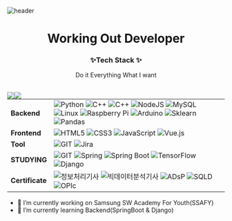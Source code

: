 
![header](https://capsule-render.vercel.app/api?type=cylinder&color=auto&height=200&section=header&text=운동하는%20개발자&fontSize=90)




<h1 align="center"> Working Out Developer</h1>
<h3 align="center"> ✨Tech Stack ✨</h3>
<p align="center">
Do it Everything What I want <br><br>
<p align="center">
 <img src="https://github-readme-stats.vercel.app/api?username=seho27060&theme=vue&show_icons=true"
      style="float: left;"/>
 <img src="http://mazassumnida.wtf/api/v2/generate_badge?boj=milkymhun"
      style="float: left;"/>
</p>


|||
|---|---------|
|**Backend**|![Python](https://img.shields.io/badge/-Python-3776AB?&logo=python&logoColor=white)  ![C++](https://img.shields.io/badge/C++-blue.svg?style=flat&logo=c%2B%2B) ![C++](https://img.shields.io/badge/C-blue.svg?style=flat&logo=c%2B%2B) ![NodeJS](https://img.shields.io/badge/-NodeJS-339933?&logo=Node.js&logoColor=white) ![MySQL](https://img.shields.io/badge/-MySQL-4479A1?&logo=MySQL&logoColor=white) ![Linux](https://img.shields.io/badge/-Linux-333333?&logo=Linux&logoColor=white) ![Raspberry Pi](https://img.shields.io/badge/-RaspberryPi-A22846?&logo=Raspberry-pi&logoColor=white) ![Arduino ](https://img.shields.io/badge/-Arduino-00979D?&logo=Arduino&logoColor=white) ![Sklearn](https://img.shields.io/badge/-Scikit_learn-F7931E?&logo=scikit-learn&logoColor=white)  ![Pandas](https://img.shields.io/badge/-Pandas-150458?&logo=pandas&logoColor=white)|
|**Frontend**| ![HTML5](https://img.shields.io/badge/-HTML5-E34F26?&logo=html5&logoColor=white) ![CSS3](https://img.shields.io/badge/-CSS3-1572B6?&logo=css3&logoColor=white) ![JavaScript](https://img.shields.io/badge/-JavaScript-F7DF1E?&logo=JavaScript&logoColor=white) ![Vue.js](https://img.shields.io/badge/-Vue_js-4FC08D?&style=flat-square&logo=Vue.js&logoColor=white) 
|**Tool**| ![GIT](https://img.shields.io/badge/-GIT-F05032?&logo=GIT&logoColor=white) ![Jira](https://img.shields.io/badge/-Jira-0052CC?&logo=Jira&logoColor=white)
|**STUDYING**| ![GIT](https://img.shields.io/badge/-Solidity-363636?&logo=Solidity&logoColor=white) ![Spring](https://img.shields.io/badge/-Spring-6DB33F?&logo=Spring&logoColor=white) ![Spring Boot](https://img.shields.io/badge/-SpringBoot-6DB33F?&logo=Spring-Boot&logoColor=white) ![TensorFlow](https://img.shields.io/badge/-TensorFlow-FF6F00?&logo=TensorFlow&logoColor=white) ![Django](https://img.shields.io/badge/-Django-092E20?&logo=Django&logoColor=white)
|**Certificate**| ![정보처리기사](https://img.shields.io/badge/-정보처리기사-363636)   ![빅데이터분석기사](https://img.shields.io/badge/-빅데이터분석기사-363636) ![ADsP](https://img.shields.io/badge/-ADsP-363636) ![SQLD](https://img.shields.io/badge/-SQLD-363636) ![OPIc](https://img.shields.io/badge/-OPIc_IH-363636)



</p>
   

- 🔭 I’m currently working on Samsung SW Academy For Youth(SSAFY)
- 🌱 I’m currently learning Backend(SpringBoot & Django)

